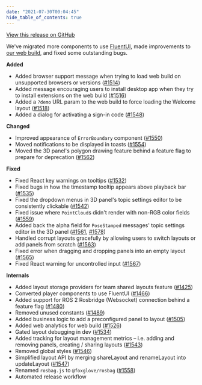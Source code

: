 ```yaml
---
date: "2021-07-30T00:04:45"
hide_table_of_contents: true
---
```

[View this release on GitHub](https://github.com/foxglove/studio/releases/tag/v0.14.0)

We've migrated more components to use [FluentUI](https://developer.microsoft.com/en-us/fluentui), made improvements to [our web build](https://studio.foxglove.dev), and fixed some outstanding bugs.

**Added**

- Added browser support message when trying to load web build on unsupported browsers or versions ([#1514](https://github.com/foxglove/studio/pull/1514))
- Added message encouraging users to install desktop app when they try to install extensions on the web build ([#1516](https://github.com/foxglove/studio/pull/1516))
- Added a `?demo` URL param to the web build to force loading the Welcome layout ([#1518](https://github.com/foxglove/studio/pull/1518))
- Added a dialog for activating a sign-in code ([#1548](https://github.com/foxglove/studio/pull/1548))

**Changed**

- Improved appearance of `ErrorBoundary` component ([#1550](https://github.com/foxglove/studio/pull/1550))
- Moved notifications to be displayed in toasts ([#1554](https://github.com/foxglove/studio/pull/1554))
- Moved the 3D panel's polygon drawing feature behind a feature flag to prepare for deprecation ([#1562](https://github.com/foxglove/studio/pull/1562))

**Fixed**

- Fixed React key warnings on tooltips ([#1532](https://github.com/foxglove/studio/pull/1532))
- Fixed bugs in how the timestamp tooltip appears above playback bar ([#1535](https://github.com/foxglove/studio/pull/1535))
- Fixed the dropdown menus in 3D panel's topic settings editor to be consistently clickable ([#1542](https://github.com/foxglove/studio/pull/1542))
- Fixed issue where `PointCloud`s didn't render with non-RGB color fields ([#1559](https://github.com/foxglove/studio/pull/1559))
- Added back the alpha field for `PoseStamped` messages' topic settings editor in the 3D panel ([#1561](https://github.com/foxglove/studio/pull/1561), [#1578](https://github.com/foxglove/studio/pull/1578))
- Handled corrupt layouts gracefully by allowing users to switch layouts or add panels from scratch ([#1563](https://github.com/foxglove/studio/pull/1563))
- Fixed error when dragging and dropping panels into an empty layout ([#1565](https://github.com/foxglove/studio/pull/1565))
- Fixed React warning for uncontrolled input ([#1567](https://github.com/foxglove/studio/pull/1567))

**Internals**

- Added layout storage providers for team shared layouts feature ([#1425](https://github.com/foxglove/studio/pull/1425))
- Converted player components to use FluentUI ([#1466](https://github.com/foxglove/studio/pull/1466))
- Added support for ROS 2 Rosbridge (Websocket) connection behind a feature flag ([#1480](https://github.com/foxglove/studio/pull/1480))
- Removed unused constants ([#1489](https://github.com/foxglove/studio/pull/1489))
- Added business logic to add a preconfigured panel to layout ([#1505](https://github.com/foxglove/studio/pull/1505))
- Added web analytics for web build ([#1526](https://github.com/foxglove/studio/pull/1526))
- Gated layout debugging in dev ([#1534](https://github.com/foxglove/studio/pull/1534))
- Added tracking for layout management metrics – i.e. adding and removing panels, creating / sharing layouts ([#1543](https://github.com/foxglove/studio/pull/1543))
- Removed global styles ([#1546](https://github.com/foxglove/studio/pull/1546))
- Simplified layout API by merging shareLayout and renameLayout into updateLayout ([#1547](https://github.com/foxglove/studio/pull/1547))
- Renamed `rosbag.js` to `@foxglove/rosbag` ([#1558](https://github.com/foxglove/studio/pull/1558))
- Automated release workflow